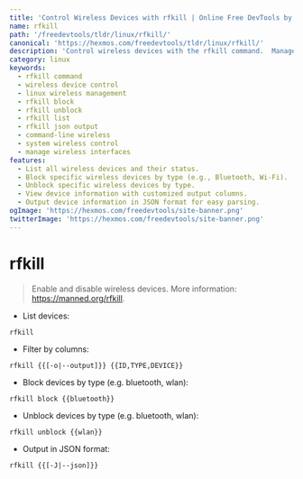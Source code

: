 ```yaml
---
title: 'Control Wireless Devices with rfkill | Online Free DevTools by Hexmos'
name: rfkill
path: '/freedevtools/tldr/linux/rfkill/'
canonical: 'https://hexmos.com/freedevtools/tldr/linux/rfkill/'
description: 'Control wireless devices with the rfkill command.  Manage Bluetooth, Wi-Fi, and other wireless interfaces easily. Free online tool, no registration required.'
category: linux
keywords:
  - rfkill command
  - wireless device control
  - linux wireless management
  - rfkill block
  - rfkill unblock
  - rfkill list
  - rfkill json output
  - command-line wireless
  - system wireless control
  - manage wireless interfaces
features:
  - List all wireless devices and their status.
  - Block specific wireless devices by type (e.g., Bluetooth, Wi-Fi).
  - Unblock specific wireless devices by type.
  - View device information with customized output columns.
  - Output device information in JSON format for easy parsing.
ogImage: 'https://hexmos.com/freedevtools/site-banner.png'
twitterImage: 'https://hexmos.com/freedevtools/site-banner.png'
---
```


# rfkill

> Enable and disable wireless devices.
> More information: <https://manned.org/rfkill>.

- List devices:

`rfkill`

- Filter by columns:

`rfkill {{[-o|--output]}} {{ID,TYPE,DEVICE}}`

- Block devices by type (e.g. bluetooth, wlan):

`rfkill block {{bluetooth}}`

- Unblock devices by type (e.g. bluetooth, wlan):

`rfkill unblock {{wlan}}`

- Output in JSON format:

`rfkill {{[-J|--json]}}`
